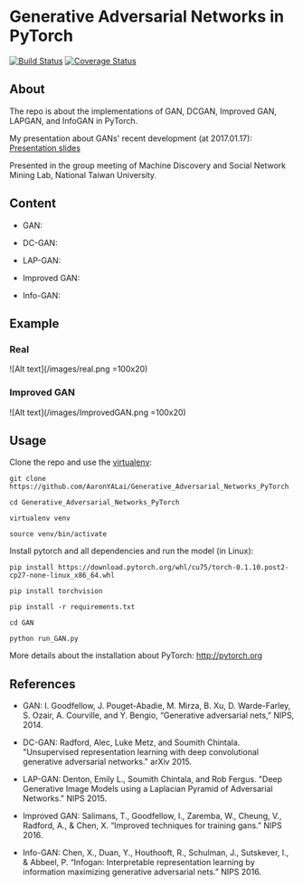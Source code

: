 Generative Adversarial Networks in PyTorch
=======


[![Build Status](https://travis-ci.org/AaronYALai/Generative_Adversarial_Networks_PyTorch.svg?branch=master)](https://travis-ci.org/AaronYALai/Generative_Adversarial_Networks_PyTorch)
[![Coverage Status](https://coveralls.io/repos/github/AaronYALai/Generative_Adversarial_Networks_PyTorch/badge.svg?branch=master)](https://coveralls.io/github/AaronYALai/Generative_Adversarial_Networks_PyTorch?branch=master)

About
--------

The repo is about the implementations of GAN, DCGAN, Improved GAN, LAPGAN, and InfoGAN in PyTorch.

My presentation about GANs' recent development (at 2017.01.17): [Presentation slides](https://docs.google.com/presentation/d/1HRNjCo_0PlspynoJKuoEF1AYkaKaUNgMzQ4nqiTlNUM/edit#slide=id.p)

Presented in the group meeting of Machine Discovery and Social Network Mining Lab, National Taiwan University.

Content
--------

- GAN: 

- DC-GAN: 

- LAP-GAN: 

- Improved GAN: 

- Info-GAN: 

Example
---------

### Real
![Alt text](/images/real.png =100x20)

### Improved GAN
![Alt text](/images/ImprovedGAN.png =100x20)


Usage
--------
Clone the repo and use the [virtualenv](http://www.virtualenv.org/):

    git clone https://github.com/AaronYALai/Generative_Adversarial_Networks_PyTorch

    cd Generative_Adversarial_Networks_PyTorch

    virtualenv venv

    source venv/bin/activate

Install pytorch and all dependencies and run the model (in Linux):

    pip install https://download.pytorch.org/whl/cu75/torch-0.1.10.post2-cp27-none-linux_x86_64.whl 

    pip install torchvision

    pip install -r requirements.txt

    cd GAN

    python run_GAN.py

More details about the installation about PyTorch: <http://pytorch.org>


References
--------

- GAN: I. Goodfellow, J. Pouget-Abadie, M. Mirza, B. Xu, D. Warde-Farley, S. Ozair, A. Courville, and Y. Bengio, “Generative adversarial nets,” NIPS, 2014.

- DC-GAN: Radford, Alec, Luke Metz, and Soumith Chintala. "Unsupervised representation learning with deep convolutional generative adversarial networks." arXiv 2015.

- LAP-GAN: Denton, Emily L., Soumith Chintala, and Rob Fergus. "Deep Generative Image Models using a Laplacian Pyramid of Adversarial Networks." NIPS 2015.

- Improved GAN: Salimans, T., Goodfellow, I., Zaremba, W., Cheung, V., Radford, A., & Chen, X. “Improved techniques for training gans.” NIPS 2016.

- Info-GAN: Chen, X., Duan, Y., Houthooft, R., Schulman, J., Sutskever, I., & Abbeel, P. “Infogan: Interpretable representation learning by information maximizing generative adversarial nets.” NIPS 2016.
